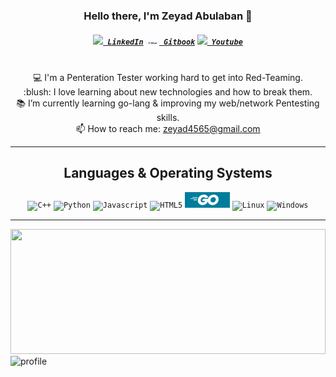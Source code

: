 <h3 align="center">Hello there, I'm Zeyad Abulaban 👋</h3>
<h5 align="center">
<code><a href="https://www.linkedin.com/in/zeyad-abuqasem/" title="LinkedIn"><img width="22" src="https://img.shields.io/badge/LinkedIn-0077B5?style=for-the-badge&logo=linkedin&logoColor=white"> LinkedIn</a></code>
<code><a href="https://app.gitbook.com/@0x4buqas3m/s/web-pentesting/" title="Gitbook"><img width="22" src="https://github.com/zAbuQasem/zAbuQasem/blob/main/gitbook.png"> Gitbook</a></code>
<code><a href="https://www.youtube.com/channel/UCRPJr4hJzeJwQv0Z6_NM5iw" title="Youtube"><img width="22" src="https://img.shields.io/badge/YouTube-FF0000?style=for-the-badge&logo=youtube&logoColor=white"> Youtube</a></code>
</h5>
<p align="center">
  <br>💻 I'm a Penteration Tester working hard to get into Red-Teaming. 
  <br>:blush: I love learning about new technologies and how to break them.
  <br>📚 I’m currently learning go-lang & improving my web/network Pentesting skills.
  <br>📫 How to reach me: <a href="mailto: zeyad4565@gmail.com">zeyad4565@gmail.com</a>
</p>

<hr>

<h2 align="center">Languages & Operating Systems</h2>

<p align="center">
  <code><img title="C++" height="25" src="https://img.shields.io/badge/C%2B%2B-00599C?style=for-the-badge&logo=c%2B%2B&logoColor=white"></code>
  <code><img title="Python" height="25" src="https://img.shields.io/badge/Python-FFD43B?style=for-the-badge&logo=python&logoColor=darkgreen"></code>
  <code><img title="Javascript" height="25" src="https://img.shields.io/badge/JavaScript-323330?style=for-the-badge&logo=javascript&logoColor=F7DF1E"></code>
  <code><img title="HTML5" height="25" src="https://img.shields.io/badge/HTML5-E34F26?style=for-the-badge&logo=html5&logoColor=white"></code>
  <code><img title="Go-lang" height="25" src="https://github.com/zAbuQasem/zAbuQasem/blob/main/golang.png"></code>
  <code><img title="Linux" height="25" src="https://img.shields.io/badge/Kali_Linux-557C94?style=for-the-badge&logo=kali-linux&logoColor=white"></code>
  <code><img title="Windows" height="25" src="https://img.shields.io/badge/Windows-0078D6?style=for-the-badge&logo=windows&logoColor=white"></code>
</p>
<hr>

<a href="https://github.com/zAbuQasem/github-readme-stats" title="Go to Source"><img width="100%" height="200" src="https://github-readme-stats.vercel.app/api?username=zAbuQasem&show_icons=true&theme=gotham"></a>
![profile](https://komarev.com/ghpvc/?username=zAbuQasem&color=red&style=plastic)
